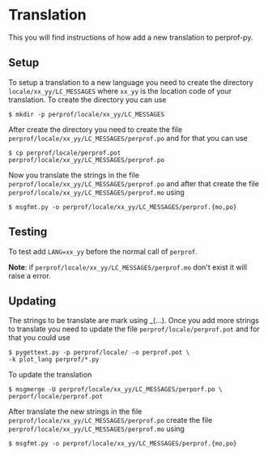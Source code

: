 Translation
===========

This you will find instructions of how add a new translation to perprof-py.

Setup
-----

To setup a translation to a new language you need to create the directory
`locale/xx_yy/LC_MESSAGES` where `xx_yy` is the location code of your
translation. To create the directory you can use

    $ mkdir -p perprof/locale/xx_yy/LC_MESSAGES

After create the directory you need to create the file
`perprof/locale/xx_yy/LC_MESSAGES/perprof.po` and for that you can use

    $ cp perprof/locale/perprof.pot perprof/locale/xx_yy/LC_MESSAGES/perprof.po

Now you translate the strings in the file
`perprof/locale/xx_yy/LC_MESSAGES/perprof.po` and after that create the file
`perprof/locale/xx_yy/LC_MESSAGES/perprof.mo` using

    $ msgfmt.py -o perprof/locale/xx_yy/LC_MESSAGES/perprof.{mo,po}

Testing
-------

To test add `LANG=xx_yy` before the normal call of `perprof`.

**Note**: if `perprof/locale/xx_yy/LC_MESSAGES/perprof.mo` don't exist it will
raise a error.

Updating
--------

The strings to be translate are mark using _(...). Once you add more strings to
translate you need to update the file `perprof/locale/perprof.pot` and for that you
could use

    $ pygettext.py -p perprof/locale/ -o perprof.pot \
    -k plot_lang perprof/*.py

To update the translation

    $ msgmerge -U perprof/locale/xx_yy/LC_MESSAGES/perporf.po \
    perporf/locale/perprof.pot

After translate the new strings in the file
`perprof/locale/xx_yy/LC_MESSAGES/perprof.po` create the file
`perprof/locale/xx_yy/LC_MESSAGES/perprof.mo` using

    $ msgfmt.py -o perprof/locale/xx_yy/LC_MESSAGES/perprof.{mo,po}
